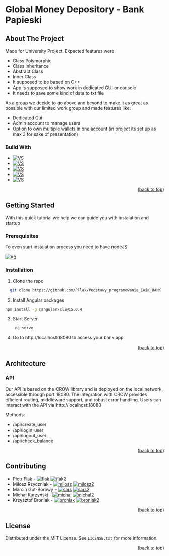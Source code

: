 # Global Money Depository -  Bank Papieski
<a name="readme-top"></a>
## About The Project
Made for University Project.
Expected features were:
* Class Polymorphic 
* Class Inheritance
* Abstract Class
* Inner Class
* It supposed to be based on C++
* App is supposed to show work in dedicated GUI or console
* It needs to save some kind of data to txt file

As a group we decide to go above and beyond to make it as great as possible with our limited work group
and made features like:
* Dedicated Gui
* Admin account to manage users
* Option to own multiple wallets in one account (in project its set up as max 3 for sake of presentation)


### Build With

* [![VS][vs.dev]][vs-url]
* [![VS][cmake.dev]][cmake-url]
* [![VS][crow.dev]][crow-url]
* [![VS][vcpkg.dev]][vcpkg-url]
* [![VS][sqlite.dev]][sqlite-url]

<p align="right">(<a href="#readme-top">back to top</a>)</p>

## Getting Started
With this quick tutorial we help we can guide you with instalation and startup

### Prerequisites
To even start instalation process you need to have nodeJS

[![VS][node.dev]][node-url]
### Installation


1. Clone the repo
 
 ```sh
   git clone https://github.com/PFlak/Podstawy_programowania_IWiK_BANK
   ```

2. Install Angular packages
 
  ```sh
  npm install -g @angular/cli@15.0.4
   ```

3. Start Server

   ```js
    ng serve
   ```
4. Go to http://localhost:18080 to access your bank app


<p align="right">(<a href="#readme-top">back to top</a>)</p>

## Architecture
### API
Our API is based on the CROW library and is deployed on the local network, accessible through port 18080.
The integration with CROW provides efficient routing, middleware support, and robust error handling.
Users can interact with the API via http://localhost:18080

Methods:
+ /api/create_user
+ /api/login_user
+ /api/logout_user
+ /api/check_balance

<p align="right">(<a href="#readme-top">back to top</a>)</p>

## Contributing
* Piotr Flak - [![flak][git.dev]][flak-url] [![flak2][linked.dev]][flak2-url]
* Miłosz Rzyczniak - [![milosz][git.dev]][milosz-url] [![milosz2][linked.dev]][milosz2-url]
* Marcin Gut-Borowy -  [![sars][git.dev]][sars-url]   [![sars2][linked.dev]][sars2-url] 
* Michał Kurzyński - [![michal][git.dev]][michal-url] [![michal2][linked.dev]][michal2-url]
* Krzysztof Broniak - [![broniak][git.dev]][broniak-url] [![broniak2][linked.dev]][broniak2-url]

<p align="right">(<a href="#readme-top">back to top</a>)</p>

<!-- LICENSE -->
## License

Distributed under the MIT License. See `LICENSE.txt` for more information.

<p align="right">(<a href="#readme-top">back to top</a>)</p>



<!-- MARKDOWN LINKS & IMAGES -->

[vs.dev]:https://img.shields.io/badge/Visual%20Studio-v1.0.2-purple?style=for-the-badge
[vs-url]:https://visualstudio.microsoft.com/pl/
[cmake.dev]:https://img.shields.io/badge/Cmake-v3.22%2B-brightgreen?style=for-the-badge
[cmake-url]:https://cmake.org
[vcpkg.dev]:https://img.shields.io/vcpkg/v/entt?style=for-the-badge
[vcpkg-url]:https://vcpkg.io/
[crow.dev]:https://img.shields.io/badge/Crow.H-v1.0+3-red?style=for-the-badge
[crow-url]:https://crowcpp.org/
[sqlite.dev]:https://img.shields.io/badge/sqlite-v3-yellow?style=for-the-badge
[sqlite-url]:https://www.sqlite.org/index.html

[sars-url]: https://github.com/SARSUnicorn
[milosz-url]: https://github.com/Rzyczu
[flak-url]: https://github.com/PFlak
[michal-url]: https://github.com/Trejden
[broniak-url]:  https://github.com/SARSUnicorn

[git.dev]: https://img.shields.io/badge/GitHub-100000?style=for-the-badge&logo=github&logoColor=white
[linked.dev]: https://img.shields.io/badge/LinkedIn-0077B5?style=for-the-badge&logo=linkedin&logoColor=white

[sars2-url]: https://www.linkedin.com/in/marcin-gut-borowy-4b4854203/
[milosz2-url]:  https://www.linkedin.com/in/mi%C5%82osz-rzyczniak-b68175253/
[flak2-url]: https://www.linkedin.com/in/krzysztof-broniak-2283b3246/
[michal2-url]: https://www.linkedin.com/in/krzysztof-broniak-2283b3246/
[broniak2-url]: https://www.linkedin.com/in/krzysztof-broniak-2283b3246/

[node.dev]:https://img.shields.io/badge/Node.js-43853D?style=for-the-badge&logo=node.js&logoColor=white
[node-url]:https://nodejs.org/en
